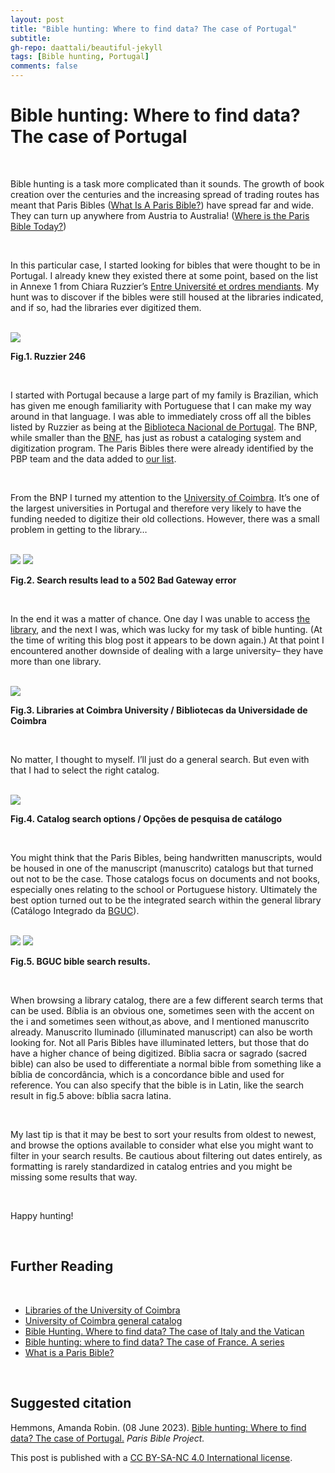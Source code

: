 ```yaml
---
layout: post
title: "Bible hunting: Where to find data? The case of Portugal"
subtitle:
gh-repo: daattali/beautiful-jekyll
tags: [Bible hunting, Portugal]
comments: false
---
```

<base target="_blank">

# **Bible hunting: Where to find data? The case of Portugal**

<br>

Bible hunting is a task more complicated than it sounds. The growth of book creation over the centuries and the increasing spread of trading routes has meant that Paris Bibles ([What Is A Paris Bible?](https://parisbible.github.io/2021-06-15-what_is_PB/)) have spread far and wide. They can turn up anywhere from Austria to Australia! ([Where is the Paris Bible Today?](https://parisbible.github.io/2021-06-22-WhereIsTheParisBibleToday/))

<br>

In this particular case, I started looking for bibles that were thought to be in Portugal. I already knew they existed there at some point, based on the list in Annexe 1 from Chiara Ruzzier’s [Entre Université et ordres mendiants](https://www.degruyter.com/document/doi/10.1515/9783110757392/). My hunt was to discover if the bibles were still housed at the libraries indicated, and if so, had the libraries ever digitized them.

<br>

<img src="/assets/biblehunt-portugal-fig1.png" style="zoom:100%;" />

**Fig.1. Ruzzier 246**

<br>

I started with Portugal because a large part of my family is Brazilian, which has given me enough familiarity with Portuguese that I can make my way around in that language. I was able to immediately cross off all the bibles listed by Ruzzier as being at the [Biblioteca Nacional de Portugal](https://www.bnportugal.gov.pt/). The BNP, while smaller than the [BNF](https://www.bnf.fr/fr), has just as robust a cataloging system and digitization program. The Paris Bibles there were already identified by the PBP team and the data added to [our list](https://github.com/parisbible/manuscripts). 

<br>

From the BNP I turned my attention to the [University of Coimbra](https://www.uc.pt/en). It’s one of the largest universities in Portugal and therefore very likely to have the funding needed to digitize their old collections. However, there was a small problem in getting to the library…

<br>

<img src="/assets/biblehunt-portugal-fig2.png" style="zoom:100%;" />
<img src="/assets/biblehunt-portugal-fig3.png" style="zoom:100%;" />

**Fig.2. Search results lead to a 502 Bad Gateway error**

<br>

In the end it was a matter of chance. One day I was unable to access [the library](https://www.uc.pt/sibuc/Bibliotecas), and the next I was, which was lucky for my task of bible hunting. (At the time of writing this blog post it appears to be down again.) At that point I encountered another downside of dealing with a large university– they have more than one library. 

<br>

<img src="/assets/biblehunt-portugal-fig4.png" style="zoom:100%;" />

**Fig.3. Libraries at Coimbra University / Bibliotecas da Universidade de Coimbra**

<br>

No matter, I thought to myself. I’ll just do a general search. But even with that I had to select the right catalog. 

<br>

<img src="/assets/biblehunt-portugal-fig5.png" style="zoom:100%;" />

**Fig.4. Catalog search options / Opções de pesquisa de catálogo**

<br>

You might think that the Paris Bibles, being handwritten manuscripts, would be housed in one of the manuscript (manuscrito) catalogs but that turned out not to be the case. Those catalogs focus on documents and not books, especially ones relating to the school or Portuguese history. Ultimately the best option turned out to be the integrated search within the general library (Catálogo Integrado da [BGUC](https://www.uc.pt/bguc/selecionar_pesquisa)). 

<br>

<img src="/assets/biblehunt-portugal-fig6.png" style="zoom:100%;" />
<img src="/assets/biblehunt-portugal-fig7.png" style="zoom:100%;" />

**Fig.5. BGUC bible search results.**

<br>

When browsing a library catalog, there are a few different search terms that can be used. Bíblia is an obvious one, sometimes seen with the accent on the i and sometimes seen without,as above, and I mentioned manuscrito already. Manuscrito Iluminado (illuminated manuscript) can also be worth looking for. Not all Paris Bibles have illuminated letters, but those that do have a higher chance of being digitized. Bíblia sacra or sagrado (sacred bible) can also be used to differentiate a normal bible from something like a bíblia de concordância, which is a concordance bible and used for reference. You can also specify that the bible is in Latin, like the search result in fig.5 above: bíblia sacra latina. 

<br>

My last tip is that it may be best to sort your results from oldest to newest, and browse the options available to consider what else you might want to filter in your search results. Be cautious about filtering out dates entirely, as formatting is rarely standardized in catalog entries and you might be missing some results that way.

<br>

Happy hunting!

<br>

## **Further Reading**

<br>

- [Libraries of the University of Coimbra](https://www.uc.pt/sibuc/Bibliotecas)
- [University of Coimbra general catalog](http://webopac.sib.uc.pt/search~S17)
- [Bible Hunting. Where to find data? The case of Italy and the Vatican](https://parisbible.github.io/2022-10-31-bible-hunting-Italy/)
- [Bible hunting: where to find data? The case of France. A series](https://parisbible.github.io/2021-08-31-BibleHuntingFrance/)
- [What is a Paris Bible?](https://parisbible.github.io/2021-06-15-what_is_PB/)

<br>

## **Suggested citation**
Hemmons, Amanda Robin. (08 June 2023). [Bible hunting: Where to find data? The case of Portugal.](https://parisbible.github.io/23-06-08-bible-hunting-Portugal/) *Paris Bible Project.*

This post is published with a [CC BY-SA-NC 4.0 International license](https://creativecommons.org/licenses/by-nc-sa/4.0/).

